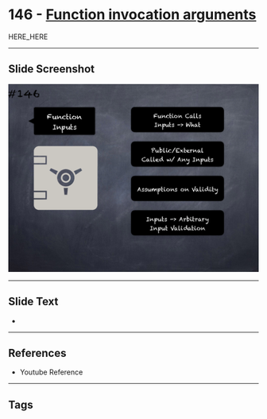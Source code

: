 # 146 - [Function invocation arguments](Function%20invocation%20arguments.md)

HERE_HERE

___
## Slide Screenshot
![0146.png](../../images/pitfalls_and_best_practices201/146.png)
___
## Slide Text
- 
___
## References
- Youtube Reference
___
## Tags